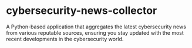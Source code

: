 # cybersecurity-news-collector
 A Python-based application that aggregates the latest cybersecurity news from various reputable sources, ensuring you stay updated with the most recent developments in the cybersecurity world.
